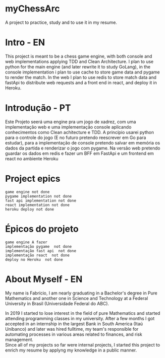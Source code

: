 # myChessArc
A project to practice, study and to use it in my resume.

# Intro - EN
This project is meant to be a chess game engine, with both console and web implementations applying TDD and Clean Architecture. I plan to use python for the main engine (and later rewrite it to study GoLang), in the console implementation i plan to use cache to store game data and pygame to render the match. In the web I plan to use redis to store match data and fastApi to distribute web requests and a front end in react, and deploy it in Heroku.

# Introdução  - PT
Este Projeto seerá uma engine pra um jogo de xadrez, com uma implementação web e uma implementação console aplicando conhecimentos como Clean achitecture e TDD. 
A princípio usarei python para  o controle do jogo (E no futuro pretendo reescrever em Go para estudar), para a implementação de console pretendo salvar em memória os dados da partida e renderizar o jogo com pygame. Na versão web pretendo guardar os dados em redis e fazer um BFF em FastApi e um frontend em react no ambiente Heroku

# Project epics
    game engine not done
    pygame implementation not done
    fast api implementation not done
    react implementation not done
    heroku deploy not done

# Épicos do projeto
    game engine A fazer
    implementação pygame  not done
    implementação fast api  not done
    implementação react  not done
    deploy no Heroku  not done

# About Myself - EN
My name is Fabrício, I am nearly graduating in a Bachelor's degree in Pure Mathematics and another one in Science and Technology at a Federal University in Brasil (Universidade Federal do ABC). 

In 2019 I started to lose interest in the field of pure Mathematics and started attending programming classes in my university. After a few months I got accepted in an internship in the largest Bank in South America (Itaú Unibanco) and later was hired fulltime, my team's responsible for automating processes in various areas related to finances, and risk management.  
Since all of my projects so far were internal projects, I started this project to enrich my resume by applyng my knowledge in a public manner.

